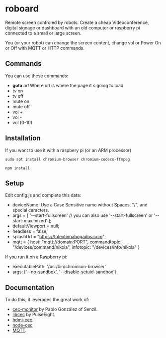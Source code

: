 # roboard

Remote screen controled by robots. Create a cheap Videoconference, digital signage or dashboard with an old computer or raspberry pi connected to a small or large screen.

You (or your robot) can change the screen content, change vol or Power On or Off with MQTT or HTTP commands.

## Commands

You can use these commands:

- **goto** *url* Where url is where the page it´s going to load
- tv on
- tv off
- mute on
- mute off
- vol +
- vol -
- vol (0-10)

## Installation

If you want to use it with a raspbery pi (or an ARM processor)

```console
sudo apt install chromium-browser chromium-codecs-ffmpeg
```

```console
npm install
```

## Setup

Edit config.js and complete this data:

- deviceName: Use a Case Sensitive name without Spaces, "/", and special caracters.
- args = [
        '--start-fullscreen' // you can also use '--start-fullscreen' or '--start-maximized'
];
- defaultViewport = null;
- headless = false;
- splashUrl = "https://tolentinoabogados.com";
- mqtt = {
    host: "mqtt://domain:PORT",
    commandtopic: "/devices/command/nikola",
    infotopic: "/devices/info/nikola"
}

If you run it on a Raspberry pi:

- executablePath: '/usr/bin/chromium-browser'
- args: ['--no-sandbox', '--disable-setuid-sandbox']

## Documentation

To do this, it leverages the great work of:

- [cec-monitor](https://github.com/senzil/cec-monitor) by Pablo González of Senzil.
- [libcec](https://github.com/Pulse-Eight/libcec) by PulseEight.
- [hdmi-cec](https://github.com/jvanharn/node-hdmi-cec).
- [node-cec](https://github.com/patlux/node-cec)
- [MQTT](https://www.npmjs.com/package/mqtt).
